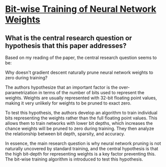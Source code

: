 # [Bit-wise Training of Neural Network Weights](https://arxiv.org/abs/2202.09571v1)

## What is the central research question or hypothesis that this paper addresses?

 Based on my reading of the paper, the central research question seems to be: 

Why doesn't gradient descent naturally prune neural network weights to zero during training?

The authors hypothesize that an important factor is the over-parametrization in terms of the number of bits used to represent the weights. Weights are usually represented with 32-bit floating point values, making it very unlikely for weights to be pruned to exact zero. 

To test this hypothesis, the authors develop an algorithm to train individual bits representing the weights rather than the full floating point values. This allows them to train networks with lower bit depths, which increases the chance weights will be pruned to zero during training. They then analyze the relationship between bit depth, sparsity, and accuracy.

In essence, the main research question is why neural network pruning is not naturally uncovered by standard training, and the central hypothesis is that the high bit-depth for representing weights is a key factor preventing this. The bit-wise training algorithm is introduced to test this hypothesis.
